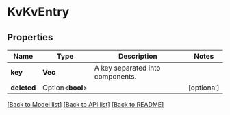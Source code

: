 # KvKvEntry

## Properties

Name | Type | Description | Notes
------------ | ------------- | ------------- | -------------
**key** | **Vec<String>** | A key separated into components. | 
**deleted** | Option<**bool**> |  | [optional]

[[Back to Model list]](../README.md#documentation-for-models) [[Back to API list]](../README.md#documentation-for-api-endpoints) [[Back to README]](../README.md)


